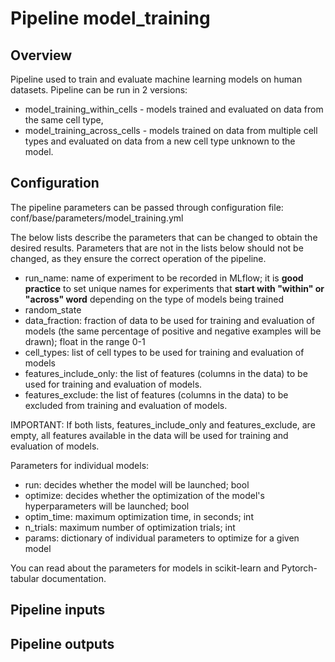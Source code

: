 # Pipeline model_training

## Overview

Pipeline used to train and evaluate machine learning models on human datasets. Pipeline can be run in 2 versions:
- model_training_within_cells - models trained and evaluated on data from the same cell type,
- model_training_across_cells - models trained on data from multiple cell types and evaluated on data from a new cell type unknown to the model.

## Configuration
The pipeline parameters can be passed through configuration file: conf/base/parameters/model_training.yml

The below lists describe the parameters that can be changed to obtain the desired results. Parameters that are not in the lists below should not be changed, as they ensure the correct operation of the pipeline.

- run_name: name of experiment to be recorded in MLflow; it is **good practice** to set unique names for experiments that **start with "within" or "across" word** depending on the type of models being trained
- random_state
- data_fraction: fraction of data to be used for training and evaluation of models (the same percentage of positive and negative examples will be drawn); float in the range 0-1
- cell_types: list of cell types to be used for training and evaluation of models
- features_include_only: the list of features (columns in the data) to be used for training and evaluation of models.
- features_exclude: the list of features (columns in the data) to be excluded from training and evaluation of models.

IMPORTANT: If both lists, features_include_only and features_exclude, are empty, all features available in the data will be used for training and evaluation of models.

Parameters for individual models:
- run: decides whether the model will be launched; bool
- optimize: decides whether the optimization of the model's hyperparameters will be launched; bool
- optim_time: maximum optimization time, in seconds; int
- n_trials: maximum number of optimization trials; int
- params: dictionary of individual parameters to optimize for a given model

You can read about the parameters for models in scikit-learn and Pytorch-tabular documentation.

## Pipeline inputs

<!---
The list of pipeline inputs.
-->

## Pipeline outputs

<!---
The list of pipeline outputs.
-->

